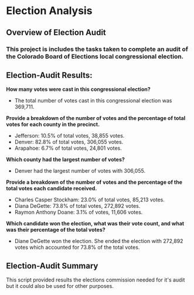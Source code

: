 # Election Analysis

## Overview of Election Audit 
### This project is includes the tasks taken to complete an audit of the Colorado Board of Elections local congressional election. 

## Election-Audit Results:
**How many votes were cast in this congressional election?**
- The total number of votes cast in this congressional election was 369,711. 

**Provide a breakdown of the number of votes and the percentage of total votes for each county in the precinct.**
- Jefferson: 10.5% of total votes, 38,855 votes.
- Denver: 82.8% of total votes, 306,055 votes.
- Arapahoe: 6.7% of total votes, 24,801 votes.

**Which county had the largest number of votes?**
- Denver had the largest number of votes with 306,055.

**Provide a breakdown of the number of votes and the percentage of the total votes each candidate received.**
- Charles Casper Stockham: 23.0% of total votes, 85,213 votes.
- Diana DeGette: 73.8% of total votes, 272,892 votes.
- Raymon Anthony Doane: 3.1% of votes, 11,606 votes.

**Which candidate won the election, what was their vote count, and what was their percentage of the total votes?**
- Diane DeGette won the election. She ended the election with 272,892 votes which accounted for 73.8% of the total votes. 

## Election-Audit Summary
This script provided results the elections commission needed for it's audit but it could also be used for other purposes. 
